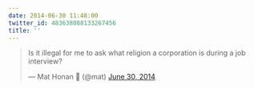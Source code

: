 ```yaml
---
date: 2014-06-30 11:48:00
twitter_id: 483638088133267456
title: ''
---
```


<blockquote class="twitter-tweet"><p lang="en" dir="ltr">Is it illegal for me to ask what religion a corporation is during a job interview?</p>&mdash; Mat Honan 📰 (@mat) <a href="https://twitter.com/mat/status/483628945909104640?ref_src=twsrc%5Etfw">June 30, 2014</a></blockquote>
<script async src="https://platform.twitter.com/widgets.js" charset="utf-8"></script>
